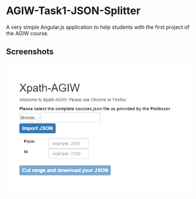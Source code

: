 # AGIW-Task1-JSON-Splitter
A very simple Angular.js application to help students with the first project of the AGIW course. 

## Screenshots
![screen 1](screenshots/capture.png "screen 1")
